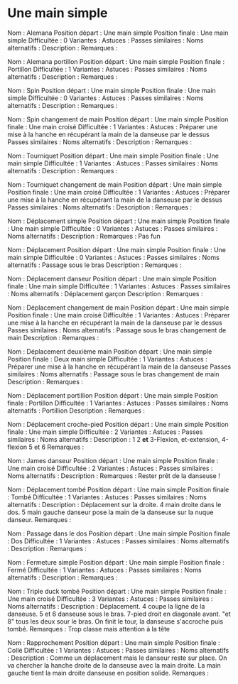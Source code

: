 Une main simple
===============


Nom : Alemana
Position départ : Une main simple
Position finale : Une main simple
Difficultée : 0
Variantes :
Astuces : 
Passes similaires : 
Noms alternatifs : 
Description : 
Remarques : 


Nom : Alemana portillon
Position départ : Une main simple
Position finale : Portillon
Difficultée : 1
Variantes :
Astuces : 
Passes similaires : 
Noms alternatifs : 
Description : 
Remarques : 


Nom : Spin
Position départ : Une main simple
Position finale : Une main simple
Difficultée : 0
Variantes :
Astuces : 
Passes similaires : 
Noms alternatifs : 
Description :
Remarques :


Nom : Spin changement de main
Position départ : Une main simple
Position finale : Une main croisé
Difficultée : 1
Variantes : 
Astuces : Préparer une mise à la hanche en récupérant la main de la danseuse par le dessus
Passes similaires : 
Noms alternatifs : 
Description :
Remarques :

Nom : Tourniquet
Position départ : Une main simple
Position finale : Une main simple
Difficultée : 1
Variantes :
Astuces : 
Passes similaires : 
Noms alternatifs : 
Description :
Remarques :


Nom : Tourniquet changement de main
Position départ : Une main simple
Position finale : Une main croisé
Difficultée : 1
Variantes : 
Astuces : Préparer une mise à la hanche en récupérant la main de la danseuse par le dessus
Passes similaires : 
Noms alternatifs : 
Description :
Remarques :


Nom : Déplacement simple
Position départ : Une main simple
Position finale : Une main simple
Difficultée : 0
Variantes :
Astuces : 
Passes similaires : 
Noms alternatifs : 
Description :
Remarques : Pas fun


Nom : Déplacement
Position départ : Une main simple
Position finale : Une main simple
Difficultée : 0
Variantes :
Astuces : 
Passes similaires : 
Noms alternatifs : Passage sous le bras
Description :
Remarques :


Nom : Déplacement danseur
Position départ : Une main simple
Position finale : Une main simple
Difficultée : 1
Variantes : 
Astuces : 
Passes similaires : 
Noms alternatifs : Déplacement garçon
Description :
Remarques :


Nom : Déplacement changement de main
Position départ : Une main simple
Position finale : Une main croisé
Difficultée : 1
Variantes :
Astuces : Préparer une mise à la hanche en récupérant la main de la danseuse par le dessus
Passes similaires : 
Noms alternatifs : Passage sous le bras changement de main
Description :
Remarques :


Nom : Déplacement deuxième main
Position départ : Une main simple
Position finale : Deux main simple
Difficultée : 1
Variantes :
Astuces : Préparer une mise à la hanche en récupérant la main de la danseuse
Passes similaires : 
Noms alternatifs : Passage sous le bras changement de main
Description :
Remarques :


Nom : Déplacement portillion
Position départ : Une main simple
Position finale : Portillon
Difficultée : 1
Variantes : 
Astuces : 
Passes similaires : 
Noms alternatifs : Portillion
Description :
Remarques :

Nom : Déplacement croche-pied
Position départ : Une main simple
Position finale : Une main simple
Difficultée : 2
Variantes :
Astuces : 
Passes similaires : 
Noms alternatifs :
Description : 1 2 **et** 3-Flexion, et-extension, 4-flexion 5 et 6
Remarques :

Nom : James danseur
Position départ : Une main simple
Position finale : Une main croisé
Difficultée : 2
Variantes : 
Astuces : 
Passes similaires : 
Noms alternatifs : 
Description :
Remarques : Rester prêt de la danseuse !


Nom : Déplacement tombé
Position départ : Une main simple
Position finale : Tombé
Difficultée : 1
Variantes : 
Astuces : 
Passes similaires : 
Noms alternatifs : 
Description : Déplacement sur la droite. 4 main droite dans le dos. 5 main gauche danseur pose la main de la danseuse sur la nuque danseur.
Remarques :


Nom : Passage dans le dos
Position départ : Une main simple
Position finale : Dos
Difficultée : 1
Variantes :
Astuces : 
Passes similaires : 
Noms alternatifs : 
Description : 
Remarques :


Nom : Fermeture simple
Position départ : Une main simple 
Position finale : Fermé
Difficultée : 1
Variantes : 
Astuces : 
Passes similaires : 
Noms alternatifs : 
Description : 
Remarques : 


Nom : Triple duck tombé
Position départ : Une main simple 
Position finale : Une main croisé
Difficultée : 3
Variantes : 
Astuces : 
Passes similaires : 
Noms alternatifs : 
Description : Déplacement. 4 coupe la ligne de la danseuse. 5 et 6 danseuse sous le bras. 7-pied droit en diagonale avant. "et 8" tous les deux sour le bras. On finit le tour, la danseuse s'accroche puis tombé.
Remarques : Trop classe mais attention à la tête


Nom : Rapprochement
Position départ : Une main simple
Position finale : Collé
Difficultée : 1
Variantes :
Astuces : 
Passes similaires : 
Noms alternatifs : 
Description : Comme un déplacement mais le danseur reste sur place. On va chercher la hanche droite de la danseuse avec la main droite. La main gauche tient la main droite danseuse en position solide.
Remarques :

